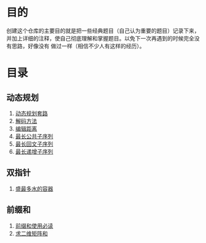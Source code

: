 # 目的
创建这个仓库的主要目的就是把一些经典题目（自己认为重要的题目）记录下来，
并加上详细的注释，使自己彻底理解和掌握题目。以免下一次再遇到的时候完全没有思路，好像没有
做过一样（相信不少人有这样的经历）。

# 目录

## 动态规划
1. [动态规划套路](src/动态规划/动态规划.md)
2. [解码方法](./src/动态规划/解码方法.java)
3. [编辑距离](./src/动态规划/编辑距离.java)
4. [最长公共子序列](src/动态规划/最长公共子序列.java)
5. [最长回文子序列](src/动态规划/最长回文子序列.java)
6. [最长递增子序列](src/动态规划/最长递增子序列.java)

## 双指针
1. [盛最多水的容器](./src/双指针/盛最多水的容器.java)
## 前缀和
1. [前缀和使用必读](./src/前缀和/前缀和.md)
2. [求二维矩阵和](./src/前缀和/NumMatrix.java)
